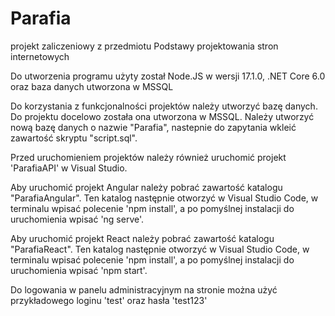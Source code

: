 # Parafia
projekt zaliczeniowy z przedmiotu Podstawy projektowania stron internetowych

Do utworzenia programu użyty został Node.JS w wersji 17.1.0, .NET Core 6.0 oraz baza danych utworzona w MSSQL

Do korzystania z funkcjonalności projektów należy utworzyć bazę danych. Do projektu docelowo została ona utworzona w MSSQL. Należy utworzyć nową bazę danych o nazwie "Parafia", nastepnie do zapytania wkleić zawartość skryptu "script.sql".

Przed uruchomieniem projektów należy również uruchomić projekt 'ParafiaAPI' w Visual Studio.

Aby uruchomić projekt Angular należy pobrać zawartość katalogu "ParafiaAngular". Ten katalog następnie otworzyć w Visual Studio Code, w terminalu wpisać polecenie 'npm install', a po pomyślnej instalacji do uruchomienia wpisać 'ng serve'.

Aby uruchomić projekt React należy pobrać zawartość katalogu "ParafiaReact". Ten katalog następnie otworzyć w Visual Studio Code, w terminalu wpisać polecenie 'npm install', a po pomyślnej instalacji do uruchomienia wpisać 'npm start'.

Do logowania w panelu administracyjnym na stronie można użyć przykładowego loginu 'test' oraz hasła 'test123'
